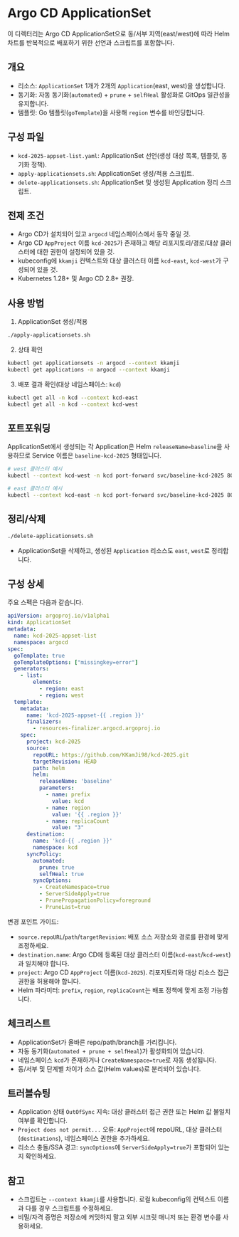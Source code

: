 # Argo CD ApplicationSet

이 디렉터리는 Argo CD ApplicationSet으로 동/서부 지역(east/west)에 따라 Helm 차트를 반복적으로 배포하기 위한 선언과 스크립트를 포함합니다.

## 개요

- 리소스: `ApplicationSet` 1개가 2개의 `Application`(east, west)을 생성합니다.
- 동기화: 자동 동기화(`automated`) + `prune` + `selfHeal` 활성화로 GitOps 일관성을 유지합니다.
- 템플릿: Go 템플릿(`goTemplate`)을 사용해 `region` 변수를 바인딩합니다.

## 구성 파일

- `kcd-2025-appset-list.yaml`: ApplicationSet 선언(생성 대상 목록, 템플릿, 동기화 정책).
- `apply-applicationsets.sh`: ApplicationSet 생성/적용 스크립트.
- `delete-applicationsets.sh`: ApplicationSet 및 생성된 Application 정리 스크립트.

## 전제 조건

- Argo CD가 설치되어 있고 `argocd` 네임스페이스에서 동작 중일 것.
- Argo CD `AppProject` 이름 `kcd-2025`가 존재하고 해당 리포지토리/경로/대상 클러스터에 대한 권한이 설정되어 있을 것.
- kubeconfig에 `kkamji` 컨텍스트와 대상 클러스터 이름 `kcd-east`, `kcd-west`가 구성되어 있을 것.
- Kubernetes 1.28+ 및 Argo CD 2.8+ 권장.

## 사용 방법

1) ApplicationSet 생성/적용

```sh
./apply-applicationsets.sh
```

2) 상태 확인

```sh
kubectl get applicationsets -n argocd --context kkamji
kubectl get applications -n argocd --context kkamji
```

3) 배포 결과 확인(대상 네임스페이스: `kcd`)

```sh
kubectl get all -n kcd --context kcd-east
kubectl get all -n kcd --context kcd-west
```

## 포트포워딩

ApplicationSet에서 생성되는 각 Application은 Helm `releaseName=baseline`을 사용하므로 Service 이름은 `baseline-kcd-2025` 형태입니다.

```sh
# west 클러스터 예시
kubectl --context kcd-west -n kcd port-forward svc/baseline-kcd-2025 8080:80

# east 클러스터 예시
kubectl --context kcd-east -n kcd port-forward svc/baseline-kcd-2025 8080:80
```

## 정리/삭제

```sh
./delete-applicationsets.sh
```

- ApplicationSet을 삭제하고, 생성된 `Application` 리소스도 `east`, `west`로 정리합니다.

## 구성 상세

주요 스펙은 다음과 같습니다.

```yaml
apiVersion: argoproj.io/v1alpha1
kind: ApplicationSet
metadata:
  name: kcd-2025-appset-list
  namespace: argocd
spec:
  goTemplate: true
  goTemplateOptions: ["missingkey=error"]
  generators:
    - list:
        elements:
          - region: east
          - region: west
  template:
    metadata:
      name: 'kcd-2025-appset-{{ .region }}'
      finalizers:
        - resources-finalizer.argocd.argoproj.io
    spec:
      project: kcd-2025
      source:
        repoURL: https://github.com/KKamJi98/kcd-2025.git
        targetRevision: HEAD
        path: helm
        helm:
          releaseName: 'baseline'
          parameters:
            - name: prefix
              value: kcd
            - name: region
              value: '{{ .region }}'
            - name: replicaCount
              value: "3"
      destination:
        name: 'kcd-{{ .region }}'
        namespace: kcd
      syncPolicy:
        automated:
          prune: true
          selfHeal: true
        syncOptions:
          - CreateNamespace=true
          - ServerSideApply=true
          - PrunePropagationPolicy=foreground
          - PruneLast=true
```

변경 포인트 가이드:

- `source.repoURL`/`path`/`targetRevision`: 배포 소스 저장소와 경로를 환경에 맞게 조정하세요.
- `destination.name`: Argo CD에 등록된 대상 클러스터 이름(`kcd-east`/`kcd-west`)과 일치해야 합니다.
- `project`: Argo CD `AppProject` 이름(`kcd-2025`). 리포지토리와 대상 리소스 접근 권한을 허용해야 합니다.
- Helm 파라미터: `prefix`, `region`, `replicaCount`는 배포 정책에 맞게 조정 가능합니다.

## 체크리스트

- ApplicationSet가 올바른 repo/path/branch를 가리킵니다.
- 자동 동기화(`automated + prune + selfHeal`)가 활성화되어 있습니다.
- 네임스페이스 `kcd`가 존재하거나 `CreateNamespace=true`로 자동 생성됩니다.
- 동/서부 및 단계별 차이가 소스 값(Helm values)로 분리되어 있습니다.

## 트러블슈팅

- Application 상태 `OutOfSync` 지속: 대상 클러스터 접근 권한 또는 Helm 값 불일치 여부를 확인합니다.
- `Project does not permit...` 오류: `AppProject`에 repoURL, 대상 클러스터(`destinations`), 네임스페이스 권한을 추가하세요.
- 리소스 충돌/SSA 경고: `syncOptions`에 `ServerSideApply=true`가 포함되어 있는지 확인하세요.

## 참고

- 스크립트는 `--context kkamji`를 사용합니다. 로컬 kubeconfig의 컨텍스트 이름과 다를 경우 스크립트를 수정하세요.
- 비밀/자격 증명은 저장소에 커밋하지 말고 외부 시크릿 매니저 또는 환경 변수를 사용하세요.
